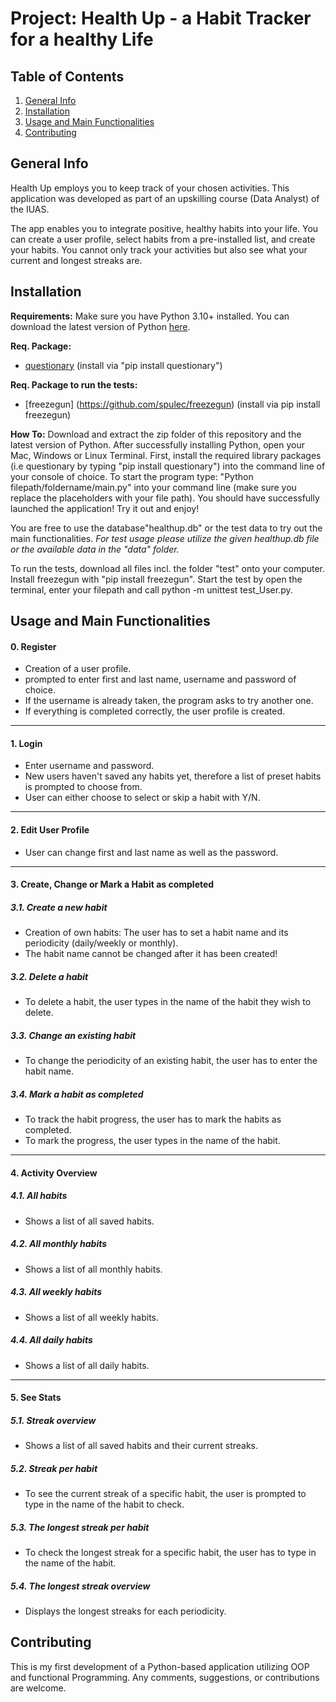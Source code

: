 # Project: Health Up - a Habit Tracker for a healthy Life

## Table of Contents
1. [General Info](#General-Info)
2. [Installation](#Installation)
3. [Usage and Main Functionalities](#Usage-and-Main-Functionalities)
4. [Contributing](#Contributing)

## General Info
Health Up employs you to keep track of your chosen activities. This application was developed as part of an upskilling course (Data Analyst) of the IUAS. 

The app enables you to integrate positive, healthy habits into your life. 
You can create a user profile, select habits from a pre-installed list, and create your habits. You cannot only track your activities but also see what your current and longest streaks are. 

## Installation

**Requirements:** 
Make sure you have Python 3.10+ installed. You can download the latest version of Python [here](https://www.python.org/downloads/). 

**Req. Package:**
* [questionary](https://github.com/tmbo/questionary) (install via "pip install questionary")

**Req. Package to run the tests:** 
* [freezegun] (https://github.com/spulec/freezegun) (install via pip install freezegun)

**How To:**<be>
Download and extract the zip folder of this repository and the latest version of Python.
After successfully installing Python, open your Mac, Windows or Linux Terminal. First, install the required library packages (i.e questionary by typing "pip install questionary") into the command line of your console of choice. 
To start the program type: "Python filepath/foldername/main.py" into your command line (make sure you replace the placeholders with your file path). 
You should have successfully launched the application! 
Try it out and enjoy! 

You are free to use the database"healthup.db" or the test data to try out the main functionalities.
*For test usage please utilize the given healthup.db file or the available data in the "data" folder.*

To run the tests, download all files incl. the folder "test" onto your computer. Install freezegun with "pip install freezegun". Start the test by open the terminal, enter your filepath and call python -m unittest test_User.py. 

## Usage and Main Functionalities

#### 0. Register

* Creation of a user profile. 
* prompted to enter first and last name, username and password of choice. 
* If the username is already taken, the program asks to try another one. 
* If everything is completed correctly, the user profile is created. 
---
#### 1. Login
* Enter username and password. 
* New users haven't saved any habits yet, therefore a list of preset habits is prompted to choose from. 
* User can either choose to select or skip a habit with Y/N. 
---
#### 2. Edit User Profile
* User can change first and last name as well as the password. 
---
#### 3. Create, Change or Mark a Habit as completed
#####  3.1. Create a new habit 
* Creation of own habits: The user has to set a habit name and its periodicity (daily/weekly or monthly).
* The habit name cannot be changed after it has been created!
##### 3.2. Delete a habit
* To delete a habit, the user types in the name of the habit they wish to delete.        
##### 3.3. Change an existing habit
* To change the periodicity of an existing habit, the user has to enter the habit name.        
##### 3.4. Mark a habit as completed
* To track the habit progress, the user has to mark the habits as completed. 
* To mark the progress, the user types in the name of the habit. 
---
#### 4. Activity Overview
##### 4.1. All habits
* Shows a list of all saved habits. 
##### 4.2. All monthly habits
* Shows a list of all monthly habits.           
##### 4.3. All weekly habits
* Shows a list of all weekly habits.       
##### 4.4. All daily habits
* Shows a list of all daily habits. 
---
#### 5. See Stats
##### 5.1.  Streak overview
* Shows a list of all saved habits and their current streaks.  
##### 5.2. Streak per habit
* To see the current streak of a specific habit, the user is prompted to type in the name of the habit to check. 
##### 5.3. The longest streak per habit
* To check the longest streak for a specific habit, the user has to type in the name of the habit.     
##### 5.4. The longest streak overview 
* Displays the longest streaks for each periodicity. 

## Contributing 
This is my first development of a Python-based application utilizing OOP and functional Programming. Any comments, suggestions, or contributions are welcome. 

